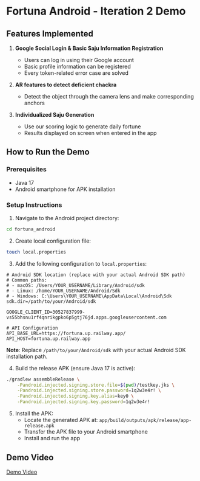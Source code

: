 # Fortuna Android - Iteration 2 Demo

## Features Implemented

1. **Google Social Login & Basic Saju Information Registration**

   - Users can log in using their Google account
   - Basic profile information can be registered
   - Every token-related error case are solved

2. **AR features to detect deficient chackra**

   - Detect the object through the camera lens and make corresponding anchors

3. **Individualized Saju Generation**
   - Use our scoring logic to generate daily fortune
   - Results displayed on screen when entered in the app

## How to Run the Demo

### Prerequisites

- Java 17
- Android smartphone for APK installation

### Setup Instructions

1. Navigate to the Android project directory:

```bash
cd fortuna_android
```

2. Create local configuration file:

```bash
touch local.properties
```

3. Add the following configuration to `local.properties`:

```properties
# Android SDK location (replace with your actual Android SDK path)
# Common paths:
# - macOS: /Users/YOUR_USERNAME/Library/Android/sdk
# - Linux: /home/YOUR_USERNAME/Android/Sdk
# - Windows: C:\Users\YOUR_USERNAME\AppData\Local\Android\Sdk
sdk.dir=/path/to/your/Android/sdk

GOOGLE_CLIENT_ID=30527837999-vs55bhsnu1rf4qnrikgpko6p5gtj76jd.apps.googleusercontent.com

# API Configuration
API_BASE_URL=https://fortuna.up.railway.app/
API_HOST=fortuna.up.railway.app
```

**Note**: Replace `/path/to/your/Android/sdk` with your actual Android SDK installation path.

4. Build the release APK (ensure Java 17 is active):

```bash
./gradlew assembleRelease \
    -Pandroid.injected.signing.store.file=$(pwd)/testkey.jks \
    -Pandroid.injected.signing.store.password=1q2w3e4r! \
    -Pandroid.injected.signing.key.alias=key0 \
    -Pandroid.injected.signing.key.password=1q2w3e4r!
```

5. Install the APK:
   - Locate the generated APK at: `app/build/outputs/apk/release/app-release.apk`
   - Transfer the APK file to your Android smartphone
   - Install and run the app

## Demo Video

[Demo Video](iteration-2-demo.mp4.zip)

